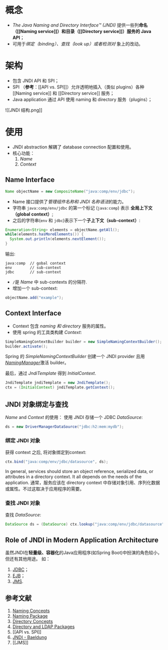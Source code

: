 # 概念
- *The Java Naming and Directory Interface™ (JNDI)*  提供一些列**命名（[[Naming service]]）和目录（[[Directory service]]）服务的 Java API**；
- 可用于*绑定（binding）、查找（look up）或者检测对* 象上的改动。

# 架构
- 包含 JNDI API 和 SPI；
-  SPI （**参考**：[[API vs. SPI]]）允许透明地插入（类似 plugins）各种 [[Naming service]] 和 [[Directory service]] 服务；
-  Java application 通过 API 使用 naming 和 directory 服务（plugins）；

![[JNDI 结构.png]]

# 使用
- JNDI abstraction 解耦了 database connection 配置和使用。
- 核心功能：
	1. *Name*
	2. *Context*

## Name Interface

```java
Name objectName = new CompositeName("java:comp/env/jdbc");
```

- Name 接口提供了*管理组件名称和 JNDI 名称语法*的能力。
- 字符串 `java:comp/env/jdbc` 的第一个标记 (`java:comp`) 表示 **全局上下文（global context）**;
- 之后的字符串(`env` 和 `jdbc`)表示下一个**子上下文（sub-context）**:

```java
Enumeration<String> elements = objectName.getAll();
while(elements.hasMoreElements()) {
  System.out.println(elements.nextElement());
}
```
输出:
```plaintext
java:comp  // gobal context
env        // sub-context
jdbc       // sub-context
```

 - `/`是 _Name_ 中 sub-contexts 的分隔符. 
 - 增加一个 sub-context:
```java
objectName.add("example");
```

## Context Interface
- Context 包含 *naming 和 directory* 服务的属性。
- 使用 spring 的工具类构建 _Context_:
```java
SimpleNamingContextBuilder builder = new SimpleNamingContextBuilder(); 
builder.activate();
```

Spring 的 _SimpleNamingContextBuilder_ 创建一个 JNDI provider 且用[_NamingManager_](https://docs.oracle.com/en/java/javase/11/docs/api/java.naming/javax/naming/spi/NamingManager.html)激活 builder。

最后，通过 _JndiTemplate_ 得到  _InitialContext_.

```java
JndiTemplate jndiTemplate = new JndiTemplate();
ctx = (InitialContext) jndiTemplate.getContext();
```


##  JNDI 对象绑定与查找

 _Name_ and _Context_ 的使用：
使用 JNDI 存储一个 JDBC _DataSource_:

```java
ds = new DriverManagerDataSource("jdbc:h2:mem:mydb");
```

### 绑定 JNDI 对象

获得 context 之后, 将对象绑定到context:

```java
ctx.bind("java:comp/env/jdbc/datasource", ds);
```

In general, services should store an object reference, serialized data, or attributes in a directory context. It all depends on the needs of the application.
通常，服务应该在 directory context 中存储对象引用、序列化数据或属性。不过这取决于应用程序的需要。

### 查找 JNDI 对象

查找 _DataSource_:

```java
DataSource ds = (DataSource) ctx.lookup("java:comp/env/jdbc/datasource");
```

## Role of JNDI in Modern Application Architecture

虽然JNDI在**轻量级、容器化**的Java应用程序(如Spring Boot)中扮演的角色较小，但还有其他用途。
如：
1. [JDBC](https://www.baeldung.com/java-jdbc)；
2. [EJB](https://www.baeldung.com/ejb-intro)；
3. [JMS](https://www.baeldung.com/spring-jms). 


## 参考文献
1. [Naming Concepts ](https://docs.oracle.com/javase/tutorial/jndi/concepts/index.html)
2. [Naming Package](https://docs.oracle.com/javase/tutorial/jndi/overview/naming.html)
3. [Directory Concepts](https://docs.oracle.com/javase/tutorial/jndi/concepts/directory.html)
4. [Directory and LDAP Packages](https://docs.oracle.com/javase/tutorial/jndi/overview/dir.html)
5. [[API vs. SPI]]
6. [JNDI - Baeldung](https://www.baeldung.com/jndi)
7. [[JMS]]